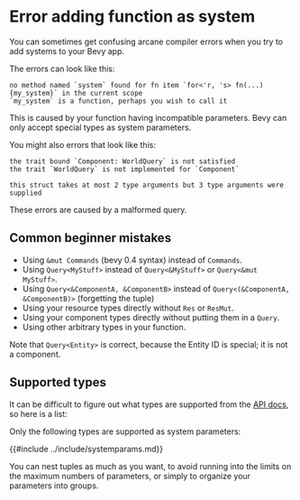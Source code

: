 # Error adding function as system

You can sometimes get confusing arcane compiler errors when you try to add
systems to your Bevy app.

The errors can look like this:

```
no method named `system` found for fn item `for<'r, 's> fn(...) {my_system}` in the current scope
`my_system` is a function, perhaps you wish to call it
```

This is caused by your function having incompatible parameters. Bevy can
only accept special types as system parameters.

You might also errors that look like this:

```
the trait bound `Component: WorldQuery` is not satisfied
the trait `WorldQuery` is not implemented for `Component`
```

```
this struct takes at most 2 type arguments but 3 type arguments were supplied
```

These errors are caused by a malformed query.

## Common beginner mistakes

  - Using `&mut Commands` (bevy 0.4 syntax) instead of `Commands`.
  - Using `Query<MyStuff>` instead of `Query<&MyStuff>` or `Query<&mut MyStuff>`.
  - Using `Query<&ComponentA, &ComponentB>` instead of `Query<(&ComponentA, &ComponentB)>`
    (forgetting the tuple)
  - Using your resource types directly without `Res` or `ResMut`.
  - Using your component types directly without putting them in a `Query`.
  - Using other arbitrary types in your function.

Note that `Query<Entity>` is correct, because the Entity ID is special;
it is not a component.

## Supported types

It can be difficult to figure out what types are supported from the [API
docs](https://docs.rs/bevy/0.6.0/bevy/ecs/trait.SystemParam.html), so here
is a list:

Only the following types are supported as system parameters:

{{#include ../include/systemparams.md}}

You can nest tuples as much as you want, to avoid running into the limits
on the maximum numbers of parameters, or simply to organize your parameters
into groups.
